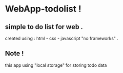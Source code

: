 # WebApp-todolist !

## simple to do list for web .
created using : html - css - javascript "no frameworks" .

## Note !
this app using "local storage" for storing todo data
